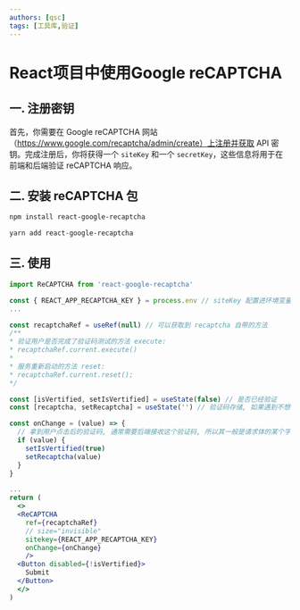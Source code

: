 ```yaml
---
authors: [qsc]
tags: [工具库,验证]
---
```


# React项目中使用Google reCAPTCHA

## 一. 注册密钥

首先，你需要在 Google reCAPTCHA 网站（https://www.google.com/recaptcha/admin/create）上注册并获取 API 密钥。完成注册后，你将获得一个 `siteKey` 和一个 `secretKey`，这些信息将用于在前端和后端验证 reCAPTCHA 响应。



## 二. 安装 reCAPTCHA 包

```bash title="npm"
npm install react-google-recaptcha
```

```bash title="yarn"
yarn add react-google-recaptcha
```

## 三. 使用

```jsx  title="部分代码示意"
import ReCAPTCHA from 'react-google-recaptcha'

const { REACT_APP_RECAPTCHA_KEY } = process.env // siteKey 配置进环境变量, 通常测试环境和正式环境是不一样的
...

const recaptchaRef = useRef(null) // 可以获取到 recaptcha 自带的方法
/**
* 验证用户是否完成了验证码测试的方法 execute: 
* recaptchaRef.current.execute()
* 
* 服务重新启动的方法 reset: 
* recaptchaRef.current.reset();
*/

const [isVertified, setIsVertified] = useState(false) // 是否已经验证
const [recaptcha, setRecaptcha] = useState('') // 验证码存储, 如果遇到不想更新视图的场景, 考虑使用 useRef 储存

const onChange = (value) => {
  // 拿到用户点击后的验证码, 通常需要后端接收这个验证码, 所以其一般是请求体的某个字段值
  if (value) {
    setIsVertified(true)
    setRecaptcha(value)
  }
}

...
return (
  <>
  <ReCAPTCHA
    ref={recaptchaRef}
    // size="invisible"
    sitekey={REACT_APP_RECAPTCHA_KEY}
    onChange={onChange}
    />
  <Button disabled={!isVertified}>
    Submit
  </Button>
  </>
)


```

